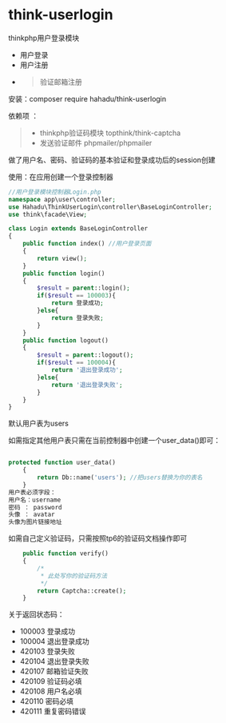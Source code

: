 # think-userlogin
thinkphp用户登录模块
* 用户登录
* 用户注册
* > 验证邮箱注册
  
安装：composer require hahadu/think-userlogin

依赖项 ： 
>* thinkphp验证码模块 topthink/think-captcha
>* 发送验证邮件 phpmailer/phpmailer

做了用户名、密码、验证码的基本验证和登录成功后的session创建

使用：在应用创建一个登录控制器

```php
//用户登录模块控制器Login.php
namespace app\user\controller;
use Hahadu\ThinkUserLogin\controller\BaseLoginController;
use think\facade\View;

class Login extends BaseLoginController
{
    public function index() //用户登录页面
    {
        return view();
    }
    public function login()
    {
        $result = parent::login();
        if($result == 100003){
            return 登录成功;
        }else{
            return 登录失败;
        }
    }
    public function logout()
    {
        $result = parent::logout();
        if($result == 100004){
            return '退出登录成功';
        }else{
            return '退出登录失败';
        }
    }
}

```

默认用户表为users

如需指定其他用户表只需在当前控制器中创建一个user_data()即可：
```php

protected function user_data()
    {
        return Db::name('users'); //把users替换为你的表名
    }
用户表必须字段：
用户名：username
密码 ： password
头像 ： avatar 
头像为图片链接地址 
```
如需自己定义验证码，只需按照tp6的验证码文档操作即可
```php
    public function verify()
    { 
        /*
         * 此处写你的验证码方法
         */
        return Captcha::create();
    }
```
关于返回状态码：
* 100003 登录成功
* 100004 退出登录成功
* 420103 登录失败
* 420104 退出登录失败
* 420107 邮箱验证失败
* 420109 验证码必填
* 420108 用户名必填
* 420110 密码必填
* 420111 重复密码错误
